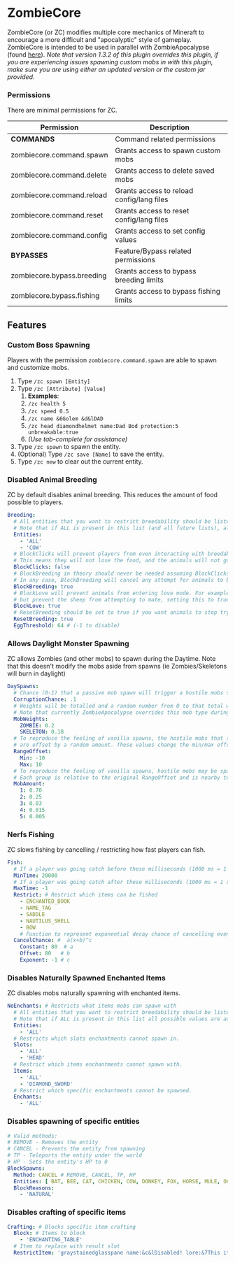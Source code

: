 # ZombieCore

ZombieCore (or ZC) modifies multiple core mechanics of Mineraft to encourage a more difficult and "apocalyptic" style of
gameplay. ZombieCore is intended to be used in parallel with ZombieApocalypse
(found [here](https://www.spigotmc.org/resources/zombieapocalypse-8-zombie-types.82106/)). _Note that version 1.3.2 of
this plugin overrides this plugin, if you are experiencing issues spawning custom mobs in with this plugin, make sure
you are using either an updated version or the custom jar provided_.

### Permissions

There are minimal permissions for ZC.

| Permission                 | Description                               |
|----------------------------|-------------------------------------------|
| **COMMANDS**               | Command related permissions               |
| zombiecore.command.spawn   | Grants access to spawn custom mobs        |
| zombiecore.command.delete  | Grants access to delete saved mobs        |
| zombiecore.command.reload  | Grants access to reload config/lang files |
| zombiecore.command.reset   | Grants access to reset config/lang files  |
| zombiecore.command.config  | Grants access to set config values        |
| **BYPASSES**               | Feature/Bypass related permissions        |
| zombiecore.bypass.breeding | Grants access to bypass breeding limits   |
| zombiecore.bypass.fishing  | Grants access to bypass fishing limits    |

## Features

### Custom Boss Spawning

Players with the permission `zombiecore.command.spawn` are able to spawn and customize mobs.

1. Type `/zc spawn [Entity]`
2. Type `/zc [Attribute] [Value]`
    1. **Examples**:
    2. `/zc health 5`
    3. `/zc speed 0.5`
    4. `/zc name &6Golem &d&lDAD`
    5. `/zc head diamondhelmet name:Dad Bod protection:5 unbreakable:true`
    6. _(Use tab-complete for assistance)_
3. Type `/zc spawn` to spawn the entity.
4. (Optional) Type `/zc save [Name]` to save the entity.
5. Type `/zc new` to clear out the current entity.

### Disabled Animal Breeding

ZC by default disables animal breeding. This reduces the amount of food possible to players. <br>

```yml
Breeding:
  # All entities that you want to restrict breedability should be listed here.
  # Note that if ALL is present in this list (and all future lists), all possible values are automatically filled in.
  Entities:
    - 'ALL'
    - 'COW'
  # BlockClicks will prevent players from even interacting with breedable animals.
  # This means they will not lose the food, and the animals will not go into "love mode".
  BlockClicks: false
  # BlockBreeding in theory should never be needed assuming BlockClicks and BLockLove are set to true.
  # In any case, BlockBreeding will cancel any attempt for animals to breed, regardless of the source.
  BlockBreeding: true
  # BlockLove will prevent animals from entering love mode. For example if you want to allow players to feed sheep (ie lose wheat)
  # but prevent the sheep from attempting to mate, setting this to true would achieve this.
  BlockLove: true
  # ResetBreeding should be set to true if you want animals to stop trying to breed once prevented
  ResetBreeding: true
  EggThreshold: 64 # (-1 to disable)
```

### Allows Daylight Monster Spawning

ZC allows Zombies (and other mobs) to spawn during the Daytime. Note that this doesn't modify the mobs aside from
spawns (ie Zombies/Skeletons will burn in daylight)

```yml
DaySpawns:
  # Chance (0-1) that a passive mob spawn will trigger a hostile mobs spawn
  CorruptionChance: .1
  # Weights will be totalled and a random number from 0 to that total will decide the mob type.
  # Note that currently ZombieApocalypse overrides this mob type during an apocalypse.
  MobWeights:
    ZOMBIE: 0.2
    SKELETON: 0.18
  # To reproduce the feeling of vanilla spawns, the hostile mobs that spawn from passive mob spawns
  # are offset by a random amount. These values change the min/max offset possible.
  RangeOffset:
    Min: -10
    Max: 10
  # To reproduce the feeling of vanilla spawns, hostile mobs may be spawned in batches or groups.
  # Each group is relative to the original RangeOffset and is nearby to the origin.
  MobAmount:
    1: 0.70
    2: 0.25
    3: 0.03
    4: 0.015
    5: 0.005
```

### Nerfs Fishing

ZC slows fishing by cancelling / restricting how fast players can fish.

```yml
Fish:
  # If a player was going catch before these milliseconds (1000 ms = 1 second), always cancel it (-1 to disable)
  MinTime: 20000
  # If a player was going catch after these milliseconds (1000 ms = 1 second), NEVER cancel it (-1 to disable)
  MaxTime: -1
  Restrict: # Restrict which items can be fished
    - ENCHANTED_BOOK
    - NAME_TAG
    - SADDLE
    - NAUTILUS_SHELL
    - BOW
    # Function to represent exponential decay chance of cancelling event. 1 = 100% cancel, 0 = 0% cancel
  CancelChance: #  a(x+b)^c
    Constant: 80  # a
    Offset: 80   # b
    Exponent: -1 # c
```

### Disables Naturally Spawned Enchanted Items

ZC disables mobs naturally spawning with enchanted items.

```yml
NoEnchants: # Restricts what items mobs can spawn with
  # All entities that you want to restrict breedability should be listed here.
  # Note that if ALL is present in this list all possible values are automatically filled in.
  Entities:
    - 'ALL'
  # Restricts which slots enchantments cannot spawn in.
  Slots:
    - 'ALL'
    - 'HEAD'
  # Restrict which items enchantments cannot spawn with. 
  Items:
    - 'ALL'
    - 'DIAMOND_SWORD'
  # Restrict which specific enchantments cannot be spawned.
  Enchants:
    - 'ALL'
```

### Disables spawning of specific entities

```yml
# Valid methods:
# REMOVE - Removes the entity
# CANCEL - Prevents the entity from spawning
# TP - Teleports the entity under the world
# HP - Sets the entity's HP to 0
BlockSpawns:
  Method: CANCEL # REMOVE, CANCEL, TP, HP
  Entities: [ BAT, BEE, CAT, CHICKEN, COW, DONKEY, FOX, HORSE, MULE, OCELOT, PARROT, PIG, PIGLIN, POLAR_BEAR, RABBIT, SHEEP, SNOWMAN, SQUID, STRIDER, TURTLE, VILLAGER, WOLF ]
  BlockReasons:
    - 'NATURAL'
```

### Disables crafting of specific items

```yml
Crafting: # Blocks specific item crafting
  Block: # Items to block
    - 'ENCHANTING_TABLE'
  # Item to replace with result slot
  RestrictItem: 'graystainedglasspane name:&c&lDisabled! lore:&7This item is disabled!'
```